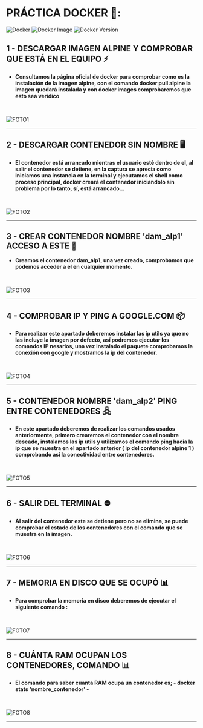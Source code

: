 # PRÁCTICA DOCKER 🐳: 
![Docker](https://img.shields.io/docker/pulls/library/alpine?style=for-the-badge) ![Docker Image](https://img.shields.io/badge/image-alpine-lightgrey?style=for-the-badge) ![Docker Version](https://img.shields.io/badge/docker-v24.0-blue?style=for-the-badge)


## 1 - DESCARGAR IMAGEN ALPINE Y COMPROBAR QUE ESTÁ EN EL EQUIPO ⚡

- **Consultamos la página oficial de docker para comprobar como es la instalación de la imagen alpine, con el comando docker pull alpine la imagen quedará
instalada y con docker images comprobaremos que esto sea verídico**

<br>

![FOTO1](CAPTURAS/1.png)

---


## 2 - DESCARGAR CONTENEDOR SIN NOMBRE 🖥️


- **El contenedor está arrancado mientras el usuario esté dentro de el, al salir el contenedor se detiene, en la captura se aprecia como
iniciamos una instancia en la terminal y ejecutamos el shell como proceso principal, docker creará el contenedor iniciandolo sin problema por lo tanto,
sí, está arrancado...**

<br>

![FOTO2](CAPTURAS/2.png)

---

## 3 - CREAR CONTENEDOR NOMBRE 'dam_alp1' ACCESO A ESTE 💾

- **Creamos el contenedor dam_alp1, una vez creado, comprobamos que podemos acceder a el en cualquier momento.**

<br>

![FOTO3](CAPTURAS/3.png)

---

## 4 - COMPROBAR IP Y PING A GOOGLE.COM 📦

- **Para realizar este apartado deberemos instalar las ip utils ya que no las incluye la imagen por defecto, así podremos 
ejecutar los comandos IP nesarios, una vez instalado el paquete comprobamos la conexión con google y mostramos la ip del contenedor.**

<br>

![FOTO4](CAPTURAS/4.png)

---
 
## 5 - CONTENEDOR NOMBRE 'dam_alp2' PING ENTRE CONTENEDORES 🖧

- **En este apartado deberemos de realizar los comandos usados anteriormente, primero crearemos el contenedor 
con el nombre deseado, instalamos las ip utils y utilizamos el comando ping hacia la ip que se muestra en el apartado anterior
( ip del contenedor alpine 1 )  comprobando así la conectividad entre contenedores.**

<br>

![FOTO5](CAPTURAS/5.png)

---

## 6 - SALIR DEL TERMINAL ⛔

- **Al salir del contenedor este se detiene pero no se elimina, se puede comprobar el estado de los contenedores con el comando que se muestra en la imagen.**

<br>

![FOTO6](CAPTURAS/6.png)

---

## 7 - MEMORIA EN DISCO QUE SE OCUPÓ 📊

- **Para comprobar la memoria en disco deberemos de ejecutar el siguiente comando :**

<br>

![FOTO7](CAPTURAS/7.png)

---
## 8 - CUÁNTA RAM OCUPAN LOS CONTENEDORES, COMANDO 📊

- **El comando para saber cuanta RAM ocupa un contenedor es; - docker stats 'nombre_contenedor' -**

<br>

![FOTO8](CAPTURAS/8.png)

---

